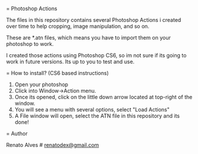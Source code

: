 = Photoshop Actions

The files in this repository contains several Photoshop Actions i created over time to help cropping, image manipulation, and so on.

These are *.atn files, which means you have to import them on your photoshop to work.

I created those actions using Photoshop CS6, so im not sure if its going to work in future versions. Its up to you to test and use.

= How to install? (CS6 based instructions)

1) Open your photoshop
2) Click into Window->Action menu.
3) Once its opened, click on the little down arrow located at top-right of the window.
4) You will see a menu with several options, select "Load Actions"
5) A File window will open, select the ATN file in this repository and its done!

= Author

Renato Alves # renatodex@gmail.com